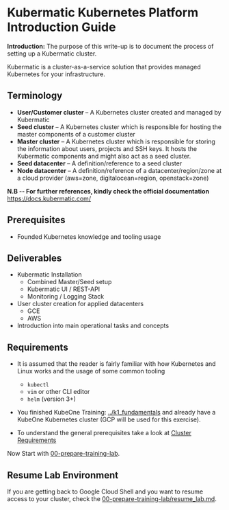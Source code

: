 ﻿# Kubermatic Kubernetes Platform Introduction Guide

**Introduction:** The purpose of this write-up is to document the process of setting up a Kubermatic cluster.

Kubermatic is a cluster-as-a-service solution that provides managed Kubernetes for your infrastructure.

## Terminology

- **User/Customer cluster** – A Kubernetes cluster created and managed by Kubermatic
- **Seed cluster** – A Kubernetes cluster which is responsible for hosting the master components of a customer cluster
- **Master cluster** – A Kubernetes cluster which is responsible for storing the information about users, projects and SSH keys. It hosts the Kubermatic components and might also act as a seed cluster.
- **Seed datacenter** – A definition/reference to a seed cluster
- **Node datacenter** – A definition/reference of a datacenter/region/zone at a cloud provider (aws=zone, digitalocean=region, openstack=zone)

**N.B -- For further references, kindly check the official documentation** https://docs.kubermatic.com/

## Prerequisites 
- Founded Kubernetes knowledge and tooling usage

## Deliverables

* Kubermatic Installation
  * Combined Master/Seed setup
  * Kubermatic UI / REST-API
  * Monitoring / Logging Stack
* User cluster creation for applied datacenters
  * GCE
  * AWS
* Introduction into main operational tasks and concepts

## Requirements

* It is assumed that the reader is fairly familiar with how Kubernetes and Linux works and the usage of some common tooling
  * `kubectl`
  * `vim` or other CLI editor
  * `helm` (version 3+)

* You finished KubeOne Training: [../k1_fundamentals](../k1_fundamentals) and already have a KubeOne Kubernetes cluster (GCP will be used for this exercise). 

* To understand the general prerequisites take a look at [Cluster Requirements](https://docs.kubermatic.com/kubermatic/master/requirements/cluster_requirements/)

Now Start with [00-prepare-training-lab](./00-prepare-training-lab).

## Resume Lab Environment
If you are getting back to Google Cloud Shell and you want to resume access to your cluster,
check the [00-prepare-training-lab/resume_lab.md](00-prepare-training-lab/resume_lab.md).
